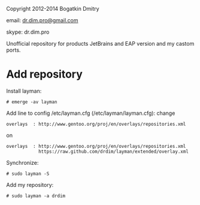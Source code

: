 Copyright 2012-2014 Bogatkin Dmitry

email: dr.dim.pro@gmail.com

skype: dr.dim.pro


Unofficial repository for products JetBrains and EAP version and my castom  ports.


Add repository
==============

Install layman:

    # emerge -av layman

Add line to config /etc/layman.cfg (/etc/layman/layman.cfg):
change

    overlays  : http://www.gentoo.org/proj/en/overlays/repositories.xml

on

    overlays  : http://www.gentoo.org/proj/en/overlays/repositories.xml
                https://raw.github.com/drdim/layman/extended/overlay.xml

Synchronize:

    # sudo layman -S

Add my repository:

    # sudo layman -a drdim
